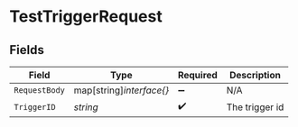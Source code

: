 # TestTriggerRequest


## Fields

| Field                    | Type                     | Required                 | Description              |
| ------------------------ | ------------------------ | ------------------------ | ------------------------ |
| `RequestBody`            | map[string]*interface{}* | :heavy_minus_sign:       | N/A                      |
| `TriggerID`              | *string*                 | :heavy_check_mark:       | The trigger id           |